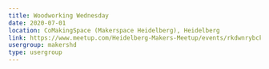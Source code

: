 ```yaml
---
title: Woodworking Wednesday
date: 2020-07-01
location: CoMakingSpace (Makerspace Heidelberg), Heidelberg
link: https://www.meetup.com/Heidelberg-Makers-Meetup/events/rkdwnrybckbcb/
usergroup: makershd
type: usergroup
---
```

